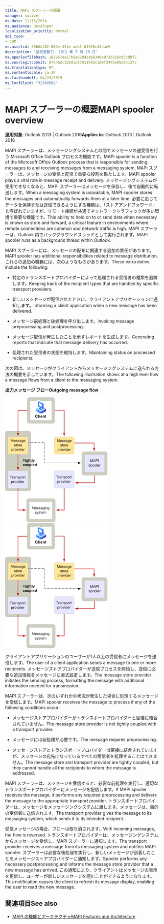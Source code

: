 ```yaml
---
title: MAPI スプーラーの概要
manager: soliver
ms.date: 11/16/2014
ms.audience: Developer
localization_priority: Normal
api_type:
- COM
ms.assetid: 5866b202-883e-454e-aeb1-61526c43dae9
description: '最終更新日: 2011 年 7 月 23 日'
ms.openlocfilehash: 162957ea17b5a82d4da68340e971d328c85cd9f7
ms.sourcegitcommit: 8fe462c32b91c87911942c188f3445e85a54137c
ms.translationtype: MT
ms.contentlocale: ja-JP
ms.lasthandoff: 04/23/2019
ms.locfileid: "32309582"
---
```

# <a name="mapi-spooler-overview"></a><span data-ttu-id="f580b-103">MAPI スプーラーの概要</span><span class="sxs-lookup"><span data-stu-id="f580b-103">MAPI spooler overview</span></span>
  
<span data-ttu-id="f580b-104">**適用対象**: Outlook 2013 | Outlook 2016</span><span class="sxs-lookup"><span data-stu-id="f580b-104">**Applies to**: Outlook 2013 | Outlook 2016</span></span> 
  
<span data-ttu-id="f580b-105">MAPI スプーラーは、メッセージングシステムとの間でメッセージの送受信を行う Microsoft Office Outlook プロセスの機能です。</span><span class="sxs-lookup"><span data-stu-id="f580b-105">MAPI spooler is a function of the Microsoft Office Outlook process that is responsible for sending messages to and receiving messages from a messaging system.</span></span> <span data-ttu-id="f580b-106">MAPI スプーラーは、メッセージの受信と配信で重要な役割を果たします。</span><span class="sxs-lookup"><span data-stu-id="f580b-106">MAPI spooler plays a vital role in message receipt and delivery.</span></span> <span data-ttu-id="f580b-107">メッセージングシステムが使用できなくなると、MAPI スプーラーはメッセージを保存し、後で自動的に転送します。</span><span class="sxs-lookup"><span data-stu-id="f580b-107">When a messaging system is unavailable, MAPI spooler stores the messages and automatically forwards them at a later time.</span></span> <span data-ttu-id="f580b-108">必要に応じてデータを保持または送信できるようにする機能は、「ストアアンドフォワード」と呼ばれていますが、リモート接続が共通でネットワークトラフィックが多い環境で重要な機能です。</span><span class="sxs-lookup"><span data-stu-id="f580b-108">This ability to hold on to or send data when necessary is known as store and forward, a critical feature in environments where remote connections are common and network traffic is high.</span></span> <span data-ttu-id="f580b-109">MAPI スプーラーは、Outlook 内でバックグラウンドスレッドとして実行されます。</span><span class="sxs-lookup"><span data-stu-id="f580b-109">MAPI spooler runs as a background thread within Outlook.</span></span>
  
<span data-ttu-id="f580b-110">MAPI スプーラーには、メッセージの配布に関連する追加の責任があります。</span><span class="sxs-lookup"><span data-stu-id="f580b-110">MAPI spooler has additional responsibilities related to message distribution.</span></span> <span data-ttu-id="f580b-111">これらの追加の職務には、次のようなものがあります。</span><span class="sxs-lookup"><span data-stu-id="f580b-111">These extra duties include the following:</span></span>
  
- <span data-ttu-id="f580b-112">特定のトランスポートプロバイダーによって処理される受信者の種類を追跡します。</span><span class="sxs-lookup"><span data-stu-id="f580b-112">Keeping track of the recipient types that are handled by specific transport providers.</span></span>
    
- <span data-ttu-id="f580b-113">新しいメッセージが配信されたときに、クライアントアプリケーションに通知します。</span><span class="sxs-lookup"><span data-stu-id="f580b-113">Informing a client application when a new message has been delivered.</span></span>
    
- <span data-ttu-id="f580b-114">メッセージ前処理と後処理を呼び出します。</span><span class="sxs-lookup"><span data-stu-id="f580b-114">Invoking message preprocessing and postprocessing.</span></span>
    
- <span data-ttu-id="f580b-115">メッセージ配信が発生したことを示すレポートを生成します。</span><span class="sxs-lookup"><span data-stu-id="f580b-115">Generating reports that indicate that message delivery has occurred.</span></span>
    
- <span data-ttu-id="f580b-116">処理された受信者の状態を維持します。</span><span class="sxs-lookup"><span data-stu-id="f580b-116">Maintaining status on processed recipients.</span></span>
    
<span data-ttu-id="f580b-117">次の図は、メッセージがクライアントからメッセージングシステムに送られる方法の概要を示しています。</span><span class="sxs-lookup"><span data-stu-id="f580b-117">The following illustration shows at a high level how a message flows from a client to the messaging system.</span></span>
  
<span data-ttu-id="f580b-118">**出力メッセージ フロー**</span><span class="sxs-lookup"><span data-stu-id="f580b-118">**Outgoing message flow**</span></span>
  
<span data-ttu-id="f580b-119">![送信メッセージフロー](media/amapi_46.gif "送信メッセージフロー")</span><span class="sxs-lookup"><span data-stu-id="f580b-119">![Outgoing message flow](media/amapi_46.gif "Outgoing message flow")</span></span>
  
<span data-ttu-id="f580b-120">クライアントアプリケーションのユーザーが1人以上の受信者にメッセージを送信します。</span><span class="sxs-lookup"><span data-stu-id="f580b-120">The user of a client application sends a message to one or more recipients.</span></span> <span data-ttu-id="f580b-121">メッセージストアプロバイダーが送信プロセスを開始し、送信に必要な追加情報をメッセージに書式設定します。</span><span class="sxs-lookup"><span data-stu-id="f580b-121">The message store provider initiates the sending process, formatting the message with additional information needed for transmission.</span></span>
  
<span data-ttu-id="f580b-122">MAPI スプーラーは、次のいずれかの状況が発生した場合に処理するメッセージを受信します。</span><span class="sxs-lookup"><span data-stu-id="f580b-122">MAPI spooler receives the message to process if any of the following conditions occur:</span></span>
  
- <span data-ttu-id="f580b-123">メッセージストアプロバイダーがトランスポートプロバイダーと密接に結合されていません。</span><span class="sxs-lookup"><span data-stu-id="f580b-123">The message store provider is not tightly coupled with a transport provider.</span></span>
    
- <span data-ttu-id="f580b-124">メッセージには前処理が必要です。</span><span class="sxs-lookup"><span data-stu-id="f580b-124">The message requires preprocessing.</span></span>
    
- <span data-ttu-id="f580b-125">メッセージストアとトランスポートプロバイダーは密接に結合されていますが、メッセージの宛先になっているすべての受信者を処理することはできません。</span><span class="sxs-lookup"><span data-stu-id="f580b-125">The message store and transport provider are tightly coupled, but they cannot handle all the recipients to whom the message is addressed.</span></span>
    
<span data-ttu-id="f580b-126">MAPI スプーラーは、メッセージを受信すると、必要な前処理を実行し、適切なトランスポートプロバイダーにメッセージを配信します。</span><span class="sxs-lookup"><span data-stu-id="f580b-126">If MAPI spooler receives the message, it performs any required preprocessing and delivers the message to the appropriate transport provider.</span></span> <span data-ttu-id="f580b-127">トランスポートプロバイダーは、メッセージをメッセージングシステムに渡します。メッセージは、目的の受信者に送信されます。</span><span class="sxs-lookup"><span data-stu-id="f580b-127">The transport provider gives the message to its messaging system, which sends it to its intended recipient.</span></span>
  
<span data-ttu-id="f580b-128">受信メッセージの場合、フローは取り消されます。</span><span class="sxs-lookup"><span data-stu-id="f580b-128">With incoming messages, the flow is reversed.</span></span> <span data-ttu-id="f580b-129">トランスポートプロバイダーは、メッセージングシステムからメッセージを受信し、MAPI スプーラーに通知します。</span><span class="sxs-lookup"><span data-stu-id="f580b-129">The transport provider receives a message from its messaging system and notifies MAPI spooler.</span></span> <span data-ttu-id="f580b-130">スプーラーは必要な後処理を実行し、新しいメッセージが到着したことをメッセージストアプロバイダーに通知します。</span><span class="sxs-lookup"><span data-stu-id="f580b-130">Spooler performs any necessary postprocessing and informs the message store provider that a new message has arrived.</span></span> <span data-ttu-id="f580b-131">この通知により、クライアントはメッセージの表示を更新し、ユーザーが新しいメッセージを読むことができるようになります。</span><span class="sxs-lookup"><span data-stu-id="f580b-131">This notification causes the client to refresh its message display, enabling the user to read the new message.</span></span>
  
## <a name="see-also"></a><span data-ttu-id="f580b-132">関連項目</span><span class="sxs-lookup"><span data-stu-id="f580b-132">See also</span></span>

- [<span data-ttu-id="f580b-133">MAPI の機能とアーキテクチャ</span><span class="sxs-lookup"><span data-stu-id="f580b-133">MAPI Features and Architecture</span></span>](mapi-features-and-architecture.md)


